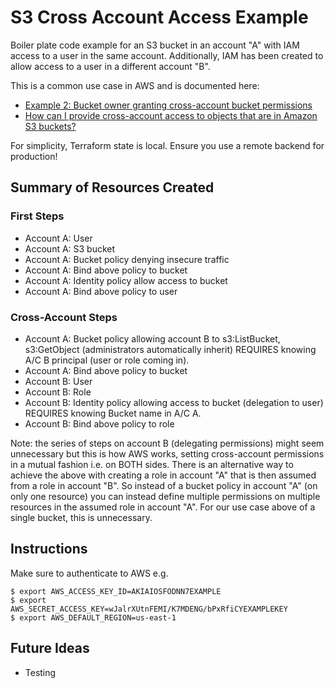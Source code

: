 # S3 Cross Account Access Example

Boiler plate code example for an S3 bucket in an account "A" with IAM access to a user in the same account. Additionally, IAM has been created to allow access to a user in a different account "B".

This is a common use case in AWS and is documented here:

- [Example 2: Bucket owner granting cross-account bucket permissions](https://docs.aws.amazon.com/AmazonS3/latest/userguide/example-walkthroughs-managing-access-example2.html)
- [How can I provide cross-account access to objects that are in Amazon S3 buckets?](https://repost.aws/knowledge-center/cross-account-access-s3)

For simplicity, Terraform state is local. Ensure you use a remote backend for production!

## Summary of Resources Created

### First Steps
- Account A: User
- Account A: S3 bucket
- Account A: Bucket policy denying insecure traffic
- Account A: Bind above policy to bucket
- Account A: Identity policy allow access to bucket
- Account A: Bind above policy to user

### Cross-Account Steps
- Account A: Bucket policy allowing account B to s3:ListBucket, s3:GetObject (administrators automatically inherit) REQUIRES knowing A/C B principal (user or role coming in).
- Account A: Bind above policy to bucket
- Account B: User
- Account B: Role
- Account B: Identity policy allowing access to bucket (delegation to user) REQUIRES knowing Bucket name in A/C A.
- Account B: Bind above policy to role

Note: the series of steps on account B (delegating permissions) might seem unnecessary but this is how AWS works, setting cross-account permissions in a mutual fashion i.e. on BOTH sides.
There is an alternative way to achieve the above with creating a role in account "A" that is then assumed from a role in account "B". So instead of a bucket policy in account "A" (on only one resource) you can instead define multiple permissions on multiple resources in the assumed role in account "A". For our use case above of a single bucket, this is unnecessary.

## Instructions

Make sure to authenticate to AWS e.g.

```
$ export AWS_ACCESS_KEY_ID=AKIAIOSFODNN7EXAMPLE
$ export AWS_SECRET_ACCESS_KEY=wJalrXUtnFEMI/K7MDENG/bPxRfiCYEXAMPLEKEY
$ export AWS_DEFAULT_REGION=us-east-1
```

## Future Ideas
- Testing
